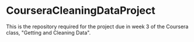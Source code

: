 # CourseraCleaningDataProject
This is the repository required for the project due in week 3 of the Coursera class, "Getting and Cleaning Data".
